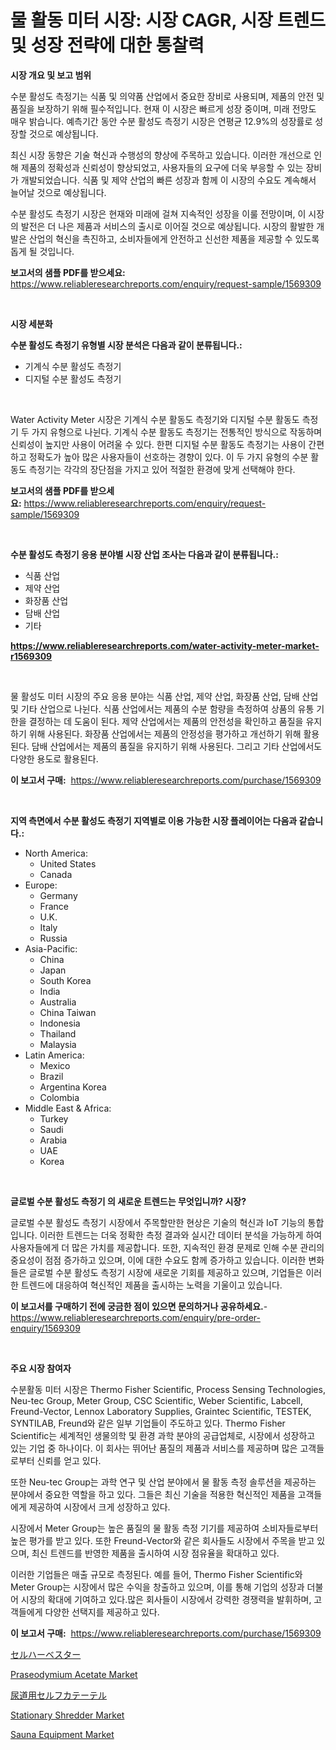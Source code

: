<p><h1>물 활동 미터 시장: 시장 CAGR, 시장 트렌드 및 성장 전략에 대한 통찰력</h1></p><p><strong>시장 개요 및 보고 범위</strong></p>
<p><p>수분 활성도 측정기는 식품 및 의약품 산업에서 중요한 장비로 사용되며, 제품의 안전 및 품질을 보장하기 위해 필수적입니다. 현재 이 시장은 빠르게 성장 중이며, 미래 전망도 매우 밝습니다. 예측기간 동안 수분 활성도 측정기 시장은 연평균 12.9%의 성장률로 성장할 것으로 예상됩니다.</p><p>최신 시장 동향은 기술 혁신과 수행성의 향상에 주목하고 있습니다. 이러한 개선으로 인해 제품의 정확성과 신뢰성이 향상되었고, 사용자들의 요구에 더욱 부응할 수 있는 장비가 개발되었습니다. 식품 및 제약 산업의 빠른 성장과 함께 이 시장의 수요도 계속해서 늘어날 것으로 예상됩니다.</p><p>수분 활성도 측정기 시장은 현재와 미래에 걸쳐 지속적인 성장을 이룰 전망이며, 이 시장의 발전은 더 나은 제품과 서비스의 출시로 이어질 것으로 예상됩니다. 시장의 활발한 개발은 산업의 혁신을 촉진하고, 소비자들에게 안전하고 신선한 제품을 제공할 수 있도록 돕게 될 것입니다.</p></p>
<p><strong>보고서의 샘플 PDF를 받으세요:</strong> <a href="https://www.reliableresearchreports.com/enquiry/request-sample/1569309">https://www.reliableresearchreports.com/enquiry/request-sample/1569309</a></p>
<p>&nbsp;</p>
<p><strong>시장 세분화</strong></p>
<p><strong>수분 활성도 측정기 유형별 시장 분석은 다음과 같이 분류됩니다.:</strong></p>
<p><ul><li>기계식 수분 활성도 측정기</li><li>디지털 수분 활성도 측정기</li></ul></p>
<p>&nbsp;</p>
<p><p>Water Activity Meter 시장은 기계식 수분 활동도 측정기와 디지털 수분 활동도 측정기 두 가지 유형으로 나뉜다. 기계식 수분 활동도 측정기는 전통적인 방식으로 작동하며 신뢰성이 높지만 사용이 어려울 수 있다. 한편 디지털 수분 활동도 측정기는 사용이 간편하고 정확도가 높아 많은 사용자들이 선호하는 경향이 있다. 이 두 가지 유형의 수분 활동도 측정기는 각각의 장단점을 가지고 있어 적절한 환경에 맞게 선택해야 한다.</p></p>
<p><strong>보고서의 샘플 PDF를 받으세요:</strong>&nbsp;<a href="https://www.reliableresearchreports.com/enquiry/request-sample/1569309">https://www.reliableresearchreports.com/enquiry/request-sample/1569309</a></p>
<p>&nbsp;</p>
<p><strong> 수분 활성도 측정기 응용 분야별 시장 산업 조사는 다음과 같이 분류됩니다.:</strong></p>
<p><ul><li>식품 산업</li><li>제약 산업</li><li>화장품 산업</li><li>담배 산업</li><li>기타</li></ul></p>
<p><strong><a href="https://www.reliableresearchreports.com/water-activity-meter-market-r1569309">https://www.reliableresearchreports.com/water-activity-meter-market-r1569309</a></strong></p>
<p>&nbsp;</p>
<p><p>물 활성도 미터 시장의 주요 응용 분야는 식품 산업, 제약 산업, 화장품 산업, 담배 산업 및 기타 산업으로 나뉜다. 식품 산업에서는 제품의 수분 함량을 측정하여 상품의 유통 기한을 결정하는 데 도움이 된다. 제약 산업에서는 제품의 안전성을 확인하고 품질을 유지하기 위해 사용된다. 화장품 산업에서는 제품의 안정성을 평가하고 개선하기 위해 활용된다. 담배 산업에서는 제품의 품질을 유지하기 위해 사용된다. 그리고 기타 산업에서도 다양한 용도로 활용된다.</p></p>
<p><strong>이 보고서 구매:</strong>&nbsp; <a href="https://www.reliableresearchreports.com/purchase/1569309">https://www.reliableresearchreports.com/purchase/1569309</a></p>
<p>&nbsp;</p>
<p><strong>지역 측면에서 수분 활성도 측정기 지역별로 이용 가능한 시장 플레이어는 다음과 같습니다.:</strong></p>
<p><ul>
    <li>
        North America:
        <ul>
            <li>United States</li>
            <li>Canada</li>
        </ul>
    </li>
    <li>
        Europe:
        <ul>
            <li>Germany</li>
            <li>France</li>
            <li>U.K.</li>
            <li>Italy</li>
            <li>Russia</li>
        </ul>
    </li>
    <li>
        Asia-Pacific:
        <ul>
            <li>China</li>
            <li>Japan</li>
            <li>South Korea</li>
            <li>India</li>
            <li>Australia</li>
            <li>China Taiwan</li>
            <li>Indonesia</li>
            <li>Thailand</li>
            <li>Malaysia</li>
        </ul>
    </li>
    <li>
        Latin America:
        <ul>
            <li>Mexico</li>
            <li>Brazil</li>
            <li>Argentina Korea</li>
            <li>Colombia</li>
        </ul>
    </li>
    <li>
        Middle East & Africa:
        <ul>
            <li>Turkey</li>
            <li>Saudi</li>
            <li>Arabia</li>
            <li>UAE</li>
            <li>Korea</li>
        </ul>
    </li>
    </ul></p>
<p>&nbsp;</p>
<p><strong>글로벌 수분 활성도 측정기 의 새로운 트렌드는 무엇입니까? 시장?</strong></p>
<p><p>글로벌 수분 활성도 측정기 시장에서 주목할만한 현상은 기술의 혁신과 IoT 기능의 통합입니다. 이러한 트렌드는 더욱 정확한 측정 결과와 실시간 데이터 분석을 가능하게 하여 사용자들에게 더 많은 가치를 제공합니다. 또한, 지속적인 환경 문제로 인해 수분 관리의 중요성이 점점 증가하고 있으며, 이에 대한 수요도 함께 증가하고 있습니다. 이러한 변화들은 글로벌 수분 활성도 측정기 시장에 새로운 기회를 제공하고 있으며, 기업들은 이러한 트렌드에 대응하여 혁신적인 제품을 출시하는 노력을 기울이고 있습니다.</p></p>
<p><strong>이 보고서를 구매하기 전에 궁금한 점이 있으면 문의하거나 공유하세요.</strong>- <a href="https://www.reliableresearchreports.com/enquiry/pre-order-enquiry/1569309">https://www.reliableresearchreports.com/enquiry/pre-order-enquiry/1569309</a></p>
<p>&nbsp;</p>
<p><strong>주요 시장 참여자</strong></p>
<p><p>수분활동 미터 시장은 Thermo Fisher Scientific, Process Sensing Technologies, Neu-tec Group, Meter Group, CSC Scientific, Weber Scientific, Labcell, Freund-Vector, Lennox Laboratory Supplies, Graintec Scientific, TESTEK, SYNTILAB, Freund와 같은 일부 기업들이 주도하고 있다. Thermo Fisher Scientific는 세계적인 생물의학 및 환경 과학 분야의 공급업체로, 시장에서 성장하고 있는 기업 중 하나이다. 이 회사는 뛰어난 품질의 제품과 서비스를 제공하며 많은 고객들로부터 신뢰를 얻고 있다.</p><p>또한 Neu-tec Group는 과학 연구 및 산업 분야에서 물 활동 측정 솔루션을 제공하는 분야에서 중요한 역할을 하고 있다. 그들은 최신 기술을 적용한 혁신적인 제품을 고객들에게 제공하여 시장에서 크게 성장하고 있다.</p><p>시장에서 Meter Group는 높은 품질의 물 활동 측정 기기를 제공하여 소비자들로부터 높은 평가를 받고 있다. 또한 Freund-Vector와 같은 회사들도 시장에서 주목을 받고 있으며, 최신 트렌드를 반영한 제품을 출시하여 시장 점유율을 확대하고 있다.</p><p>이러한 기업들은 매출 규모로 측정된다. 예를 들어, Thermo Fisher Scientific와 Meter Group는 시장에서 많은 수익을 창출하고 있으며, 이를 통해 기업의 성장과 더불어 시장의 확대에 기여하고 있다.많은 회사들이 시장에서 강력한 경쟁력을 발휘하며, 고객들에게 다양한 선택지를 제공하고 있다.</p></p>
<p><strong>이 보고서 구매:</strong>&nbsp;&nbsp;<a href="https://www.reliableresearchreports.com/purchase/1569309">https://www.reliableresearchreports.com/purchase/1569309</a></p>
<p><p><a href="https://github.com/zjkmgcs938405/Market-Research-Report-List-1/blob/main/942375730454.md">セルハーベスター</a></p><p><a href="https://issuu.com/reportprime-2/docs/praseodymium-acetate-market-size-2030.pptx">Praseodymium Acetate Market</a></p><p><a href="https://github.com/mohamedbakry57/Market-Research-Report-List-3/blob/main/700770130453.md">尿道用セルフカテーテル</a></p><p><a href="https://github.com/prosalinda88/Market-Research-Report-List-4/blob/main/stationary-shredder-market.md">Stationary Shredder Market</a></p><p><a href="https://iodized-pantydraco-05c.notion.site/Sauna-Equipment-Market-Report-Reveals-the-Latest-Trends-And-Growth-Opportunities-of-this-Market-6807412ce42c419aa2a5eddcfef5f63b">Sauna Equipment Market</a></p></p>